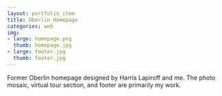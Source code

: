 ```yaml
---
layout: portfolio_item
title: Oberlin Homepage
categories: web
img:
- large: homepage.png
  thumb: homepage.jpg
- large: footer.jpg
  thumb: footer.jpg
---
```


Former Oberlin homepage designed by Harris Lapiroff and me. The photo mosaic, virtual tour section, and footer are primarily my work.

